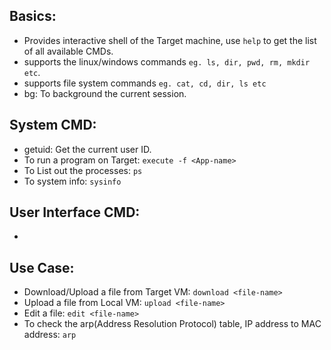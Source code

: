 ## Basics: 
- Provides interactive shell of the Target machine, use `help` to get the list of all available CMDs.
- supports the linux/windows commands `eg. ls, dir, pwd, rm, mkdir etc`.
- supports file system commands `eg. cat, cd, dir, ls etc`
- bg: To background the current session.

## System CMD:
- getuid: Get the current user ID.
- To run a program on Target: `execute -f <App-name>`
- To List out the processes: `ps`
- To system info: `sysinfo`

## User Interface CMD:
- 

## Use Case:
- Download/Upload a file from Target VM: `download <file-name>`
- Upload a file from Local VM: `upload <file-name>`
- Edit a file: `edit <file-name>`
- To check the arp(Address Resolution Protocol) table, IP address to MAC address: `arp`
